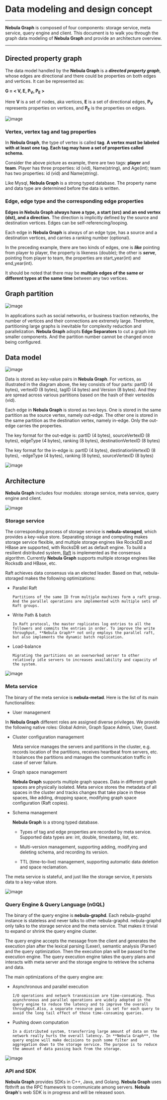 # Data modeling and design concept
------
**Nebula Graph** is composed of four components: storage service, meta service, query engine and client. This document is to walk you through the graph data modeling of **Nebula Graph** and provide an architecture overview.

---
## Directed property graph

The data model handled by the **Nebula Graph** is a **_directed property graph_**, whose edges are directional and there could be properties on both edges and vertices. It can be represented as:

**G = < V, E, P<sub>V</sub>, P<sub>E</sub> >**

Here **V** is a set of nodes, aka vertices, **E** is a set of directional edges,
**P<sub>V</sub>** represents properties on vertices, and **P<sub>E</sub>** is the properties on edges.


![image](https://user-images.githubusercontent.com/42762957/61120012-96b25a80-a4ce-11e9-8460-067cac52a1e0.png)


<!-- ### Vertex

Vertices are typically used to represent entities in the real world. In the preceding example, vertices are **player** and **team**.

### Edges


Edges are used to connect vertices. Each edge usually represents a relationship (i.e ...) or A behavior (i.e. ...) between two vertices. In **Nebula Graph**, an edge is always directional and of a specific edge type. However, from the source vertex to the target vertex, there could be multiple edges of
the same edge type.
These edges will be differentiated by their rankings. So, any
edge is uniquely identified by the tuple [src_vertex, dst_vertex, edge_type, ranking]. In
the preceding example, edges are **serve**
and **likeness**.

### Tags

In **Nebula Graph**, vertex properties are clustered by **tags**. A tag is like an entity type, which contains multiple properties. Each vertex can have multiple tags associated. There could be dependency between tags, too.

For instance, we could have a tag **Person**, which contains first_name, last_name, date_of_birth, etc. We could have another tag **Developer**, which has properties favorite_lang, github_account, etc. Tag **Developer** would depend on tag **Person**, which means if a vertex has tag **Developer** associated, it must have tag **Person** associated as well.


### Properties

Both tags and edges can have properties, which are key/value pairs, and
the definition of these properties (name, type, etc.) are called **Schema** in the **Nebula Graph**. Like Mysql, **Nebula Graph** is a strong typed database. The name and data type of the properties are determined before the data is written. Vertices can have properties indirectly via associated tags, and edges can have properties too.

In the preceding example, the schema of the tag **player** has three kind of properties:

- id (vid)
- Name (string)
- Age (int)

 the schema of the edge **serve** has two kinds of properties:

 - start_year (int)
 - end_year (int)


### Edge type

Each edge is an instance of an edge type. Each edge type contains a collection of properties (name, type, etc.).

This part is written based on my own understand.
-->


### Vertex, vertex tag and tag properties

In **Nebula Graph**, the type of vertex is called **tag**. **A vertex must be labeled with at least one tag. Each tag may have a set of properties called schema.**

Consider the above picture as example, there are two tags: **player** and **team**. Player has three properties: id (vid), Name(string), and Age(int); team has two properties: id (vid) and Name(string).

Like Mysql, **Nebula Graph** is a strong typed database. The property name and data type are determined before the data is written.

### Edge, edge type and the corresponding edge properties

**Edges in Nebula Graph always have a type, a start (src) and an end vertex (dst), and a direction.** The direction is implicitly defined by the source and destination vertices. Edges can be self-referencing/looping.
<!-- but can never be dangling (missing a start or end vertex). -->
 Each edge in **Nebula Graph** is always of an edge type, has a source and a destination vertices, and carries a ranking number (optional).

In the preceding example, there are two kinds of edges, one is **_like_** pointing
from player to player, the property is likeness (double); the other is **_serve_**,
pointing from player to team, the properties are start_year(int) and end_year(int).

It should be noted that there may be **multiple edges of the same or different types at the same time** between any two vertices.



## Graph partition

![image](https://user-images.githubusercontent.com/42762957/61119934-76829b80-a4ce-11e9-9d49-2abb11b5f7b2.png)


In applications such as social networks, or business traction networks, the number of vertices and their connections are extremely large. Therefore, partitioning large graphs is inevitable for complexity reduction and parallelization. **Nebula Graph** adopts **Edge Separators** to cut a graph into smaller components. And the partition number cannot be changed once being configured.

## Data model


![image](https://user-images.githubusercontent.com/42762957/61120073-b0ec3880-a4ce-11e9-975f-c19482d4b109.png)



Data is stored as key-value pairs in **Nebula Graph**. For vertices, as illustrated in the diagram above, the key consists of four parts: partID (4 bytes), vertexID (8 bytes), tagID (4 bytes) and Version (8 bytes). And they are spread across various partitions based on the hash of their vertexIds (vid).


Each edge in **Nebula Graph** is stored as two keys. One is stored in the same partition as the source vertex, namely out-edge. The other one is stored in the same partition as the destination vertex, namely in-edge. Only the out-edge carries the properties.

The key format for the out-edge is: partID (4 bytes), sourceVertexID (8 bytes), edgeType (4 bytes), ranking (8 bytes), destinationVertexID (8 bytes)

The key format for the in-edge is: partID (4 bytes), destinationVertexID (8 bytes), -edgeType (4 bytes), ranking (8 bytes), sourceVertexID (8 bytes)


![image](https://user-images.githubusercontent.com/42762957/61120260-1c360a80-a4cf-11e9-8a43-8c4ca2d73572.png)



## Architecture

**Nebula Graph** includes four modules: storage service, meta service, query engine and client.


![image](https://user-images.githubusercontent.com/42762957/61120288-31ab3480-a4cf-11e9-9905-a1d4b1e6c523.png)




### Storage service

The corresponding process of storage service is **nebula-storaged**, which provides a key-value store. Separating storage and computing makes storage service flexible, and multiple storage engines like RocksDB and HBase are supported, with RocksDB set as default engine. To build a resilient distributed system, [Raft](https://raft.github.io/) is implemented as the consensus algorithm. Currently **Nebula Graph** supports
multiple storage engines like Rocksdb and HBase, etc.

Raft achieves data consensus via an elected leader. Based on that, nebula-storaged makes the following optimizations:

- Parallel Raft

      Partitions of the same ID from multiple machines form a raft group. And the parallel operations are implemented with multiple sets of Raft groups.

- Write Path & batch

      In Raft protocol, the master replicates log entries to all the followers and commits the entries in order. To improve the write throughput, **Nebula Graph** not only employs the parallel raft, but also implements the dynamic batch replication.

<!-- - Add Raft Learner

      When a new server joins the cluster, it can be added as a learner, which can neither vote nor count towards quorum. Once it catches up to the leader's logs, it can be promoted to follower as a normal voting node. -->

- Load-balance

      Migrating the partitions on an overworked server to other relatively idle servers to increases availability and capacity of the system.



![image](https://user-images.githubusercontent.com/42762957/61120371-6f0fc200-a4cf-11e9-8c41-9e531380205b.png)



### Meta service

The binary of the meta service is **nebula-metad**. Here is the list of its main functionalities:

-  User management

  In **Nebula Graph** different roles are assigned diverse privileges. We provide the following native roles: Global Admin, Graph Space Admin, User, Guest.

- Cluster configuration management

  Meta service manages the servers and partitions in the cluster, e.g. records location of the partitions, receives heartbeat from servers, etc. It balances the partitions and manages the communication traffic in case of server failure.

- Graph space management

  **Nebula Graph** supports multiple graph spaces. Data in different graph spaces are physically isolated. Meta service stores the metadata of all spaces in the cluster and tracks changes that take place in these spaces, like adding, dropping space, modifying graph space configuration (Raft copies).

-   Schema management

      **Nebula Graph** is a strong typed database.

      - Types of tag and edge properties are recorded by meta service. Supported data types are: int, double, timestamp, list, etc.

      - Multi-version management, supporting adding, modifying and deleting schema, and recording its version.

      - TTL (time-to-live) management, supporting automatic data deletion and space reclamation.

The meta service is stateful, and just like the storage service, it persists data to a key-value store.


![image](https://user-images.githubusercontent.com/42762957/61120413-8cdd2700-a4cf-11e9-8846-14b5d8bd6693.png)


### Query Engine & Query Language (nGQL)

The binary of the query engine is **nebula-graphd**. Each nebula-graphd instance is stateless and never talks to other nebula-graphd. nebula-graphd only talks to the storage service and the meta service. That makes it trivial to expand or shrink the query engine cluster.

The query engine accepts the message from the client and generates the execution plan after the lexical parsing (Lexer), semantic analysis (Parser) and the query optimization. Then the execution plan will be passed to the execution engine. The query execution engine takes the query plans and interacts with meta server and the storage engine to retrieve the schema and data.

The main optimizations of the query engine are:

- Asynchronous and parallel execution

      I/O operations and network transmission are time-consuming. Thus asynchronous and parallel operations are widely adopted in the query engine to reduce the latency and to improve the overall throughput.Also, a separate resource pool is set for each query to avoid the long tail effect of those time-consuming queries.

- Pushing down computation

      In a distributed system, transferring large amount of data on the network really hurts the overall latency. In **Nebula Graph**, the query engine will make decisions to push some filter and aggregation down to the storage service. The purpose is to reduce the amount of data passing back from the storage.

<!-- - Query optimizer

      Query optimizer for SQL has experienced a long-term development, but not for graph database. **Nebula Graph** has made an effort in the optimizations of graph query, including cache executing plan and executing context-free queries in parallel. -->


![image](https://user-images.githubusercontent.com/42762957/61119795-26a3d480-a4ce-11e9-97e9-102bf14e72d8.png)




### API and SDK

**Nebula Graph** provides SDKs in C++, Java, and Golang. **Nebula Graph** uses fbthrift as the RPC framework to communicate among servers. **Nebula Graph**'s web SDK is in progress and will be released soon.
